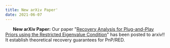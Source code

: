 ```yaml
---
title: New arXiv Paper'
date: 2021-06-07
---
```

&nbsp;&nbsp;&nbsp;&nbsp;&nbsp; **New arXiv Paper:** Our paper "[Recovery Analysis for Plug-and-Play Priors using the
Restricted Eigenvalue Condition](https://arxiv.org/abs/2106.03668)" has been posted to arxiv!! It establish theoretical recovery guarantees for PnP/RED.
